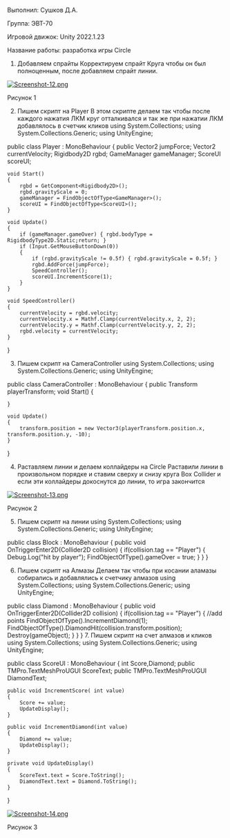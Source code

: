 Выполнил: Сушков Д.А.

Группа: ЭВТ-70

Игровой движок: Unity 2022.1.23

Название работы: разработка игры Circle

1.	Добавляем спрайты
Корректируем спрайт Круга чтобы он был полноценным, после добавляем спрайт линии.
 
 [![Screenshot-12.png](https://i.postimg.cc/KYQ32SQX/Screenshot-12.png)](https://postimg.cc/VSrkqh34)
 
Рисунок 1

2.	Пишем скрипт на Player
В этом скрипте делаем так чтобы после каждого нажатия ЛКМ круг отталкивался и так же при нажатии ЛКМ добавлялось в счетчик кликов
using System.Collections;
using System.Collections.Generic;
using UnityEngine;

public class Player : MonoBehaviour
{
    public Vector2 jumpForce;
    Vector2 currentVelocity;
    Rigidbody2D rgbd;
    GameManager gameManager;
    ScoreUI scoreUI;

    void Start()
    {
        rgbd = GetComponent<Rigidbody2D>();
        rgbd.gravityScale = 0;
        gameManager = FindObjectOfType<GameManager>();
        scoreUI = FindObjectOfType<ScoreUI>();
    }

    void Update()
    {
        if (gameManager.gameOver) { rgbd.bodyType = RigidbodyType2D.Static;return; }
        if (Input.GetMouseButtonDown(0))
        {
            if (rgbd.gravityScale != 0.5f) { rgbd.gravityScale = 0.5f; }
            rgbd.AddForce(jumpForce);
            SpeedController();
            scoreUI.IncrementScore(1);
        }
    }

    void SpeedController()
    {
        currentVelocity = rgbd.velocity;
        currentVelocity.x = Mathf.Clamp(currentVelocity.x, 2, 2);
        currentVelocity.y = Mathf.Clamp(currentVelocity.y, 2, 2);
        rgbd.velocity = currentVelocity;
    }
}


3.	Пишем скрипт на CameraController
using System.Collections;
using System.Collections.Generic;
using UnityEngine;

public class CameraController : MonoBehaviour
{
    public Transform playerTransform;
    void Start()
    {
        
    }

    void Update()
    {
        transform.position = new Vector3(playerTransform.position.x, transform.position.y, -10);
    }
}


4.	Раставляем линии и делаем коллайдеры на Circle
Раставили линии в произвольном порядке и ставим сверху и снизу круга Box Collider и если эти коллайдеры докоснутся до линии, то игра закончится
 
 [![Screenshot-13.png](https://i.postimg.cc/K8DDRWQf/Screenshot-13.png)](https://postimg.cc/0zrw4cTK)
 
Рисунок 2

5.	Пишем скрипт на линии
using System.Collections;
using System.Collections.Generic;
using UnityEngine;

public class Block : MonoBehaviour
{
    public void OnTriggerEnter2D(Collider2D collision)
    {
        if(collision.tag == "Player")
        {
            Debug.Log("hit by player");
            FindObjectOfType<GameManager>().gameOver = true;
        }
    }
}

6.	Пишем скрипт на Алмазы 
Делаем так чтобы при косании аламазы собирались и добавлялись к счетчику алмазов
using System.Collections;
using System.Collections.Generic;
using UnityEngine;

public class Diamond : MonoBehaviour
{
    public void OnTriggerEnter2D(Collider2D collision)
    {
        if(collision.tag == "Player")
        {
            //add points
            FindObjectOfType<ScoreUI>().IncrementDiamond(1);
            FindObjectOfType<ScorePointCanvas>().DiamondHit(collision.transform.position);
            Destroy(gameObject);
        }
    }
}
7.	Пишем скрипт на счет алмазов и кликов
using System.Collections;
using System.Collections.Generic;
using UnityEngine;

public class ScoreUI : MonoBehaviour
{
    int Score,Diamond;
    public TMPro.TextMeshProUGUI ScoreText;
    public TMPro.TextMeshProUGUI DiamondText;

    public void IncrementScore( int value)
    {
        Score += value;
        UpdateDisplay();
    }

    public void IncrementDiamond(int value)
    {
        Diamond += value;
        UpdateDisplay();
    }

    private void UpdateDisplay()
    {
        ScoreText.text = Score.ToString();
        DiamondText.text = Diamond.ToString();
    }
}
 
 [![Screenshot-14.png](https://i.postimg.cc/FHp09Lsn/Screenshot-14.png)](https://postimg.cc/xXkX5qmK)
 
Рисунок 3






